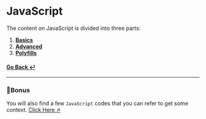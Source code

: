 # JavaScript

The content on JavaScript is divided into three parts:

1. [**Basics**](./JavaScript%20Basics/README.md)
2. [**Advanced**](./JavaScript%20Advanced/README.md)
3. [**Polyfills**](./Polyfills/README.md)

#### [Go Back ↩](../README.md)

---

### 🎁**Bonus**

You will also find a few `JavaScript` codes that you can refer to get some context.
[Click Here ↗](./Programmes/)
